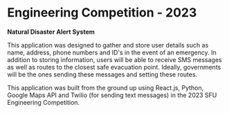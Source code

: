 # Engineering Competition - 2023
**Natural Disaster Alert System**

This application was designed to gather and store user details such as name, address, phone numbers and ID's in the event of an emergency. In addition to storing information, users will be able to receive SMS messages as well as routes to the closest safe evacuation point. Ideally, governments will be the ones sending these messages and setting these routes. 

This application was built from the ground up using React.js, Python, Google Maps API and Twilio (for sending text messages) in the 2023 SFU Engineering Competition.

